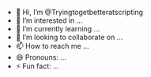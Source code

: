 - 👋 Hi, I’m @Tryingtogetbetteratscripting
- 👀 I’m interested in ...
- 🌱 I’m currently learning ...
- 💞️ I’m looking to collaborate on ...
- 📫 How to reach me ...
- 😄 Pronouns: ...
- ⚡ Fun fact: ...

<!---
Tryingtogetbetteratscripting/Tryingtogetbetteratscripting is a ✨ special ✨ repository because its `README.md` (this file) appears on your GitHub profile.
You can click the Preview link to take a look at your changes.
--->
